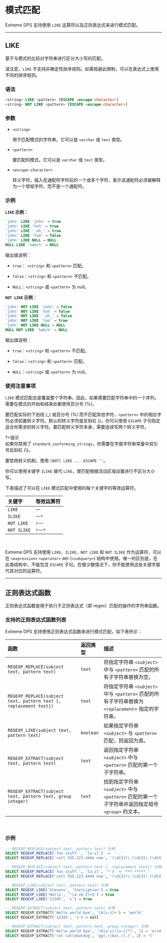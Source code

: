 # 模式匹配

Extreme DPS 支持使用 `LIKE` 运算符以及正则表达式来进行模式匹配。

---

## LIKE

基于与模式的比较对字符串进行区分大小写的匹配。

请注意，`LIKE` 不支持非确定性排序规则。如需规避此限制，可以在表达式上使用不同的排序规则。

### 语法

```sql
<string> LIKE <pattern> [ESCAPE <escape-character>]
<string> NOT LIKE <pattern> [ESCAPE <escape-character>]
```

### 参数

- *`<string>`*

    用于匹配模式的字符串。它可以是 `varchar` 或 `text` 类型。

- *`<pattern>`*

    要匹配的模式。它可以是 `varchar` 或 `text` 类型。

- *`<escape-character>`*

    转义字符，插入在通配符字符前的一个或多个字符，表示该通配符必须被解释为一个常规字符，而不是一个通配符。

### 示例


**`LIKE` 示例：**

```sql
'john' LIKE 'john' → true
'john' LIKE '%o%' → true
'john' LIKE '_oh_' → true
'john' LIKE 'tom' → false
'john' LIKE NULL → NULL
NULL LIKE '%abc%' → NULL
```

输出值说明：

- `true`： *`<string>`* 和 *`<pattern>`* 匹配。

- `false`：*`<string>`* 和 *`<pattern>`* 不匹配。

- `NULL`：*`<string>`* 或 *`<pattern>`* 为 null。



**`NOT LIKE` 示例：**

```sql
'john' NOT LIKE 'john' → false
'john' NOT LIKE '%o%' → false
'john' NOT LIKE '_oh_' → false
'john' NOT LIKE 'tom' → true
'john' NOT LIKE NULL → NULL
NULL NOT LIKE '%abc%' → NULL
```

输出值说明：

- `true`：*`<string>`* 和 *`<pattern>`* 不匹配。

- `false`：*`<string>`* 和 *`<pattern>`* 匹配。

- `NULL`：*`<string>`* 或 *`<pattern>`* 为 null。

### 使用注意事项

`LIKE` 模式匹配总是覆盖整个字符串。因此，如果需要匹配字符串中的一个序列，需要在模式的开始和结束处都使用百分号 (%)。

要匹配实际的下划线 (_) 或百分号 (%) 而不匹配其他字符，*`<pattern>`* 中的相应字符必须前置转义字符。默认的转义字符是反斜杠 (\)。你可以使用 `ESCAPE` 子句指定适合你需求的转义字符。要匹配转义字符本身，需要连续写两个转义字符。

?>提示 <br/>
如果你禁用了 `standard_conforming_strings`，你需要在字面字符串常量中双引号反斜杠 (\\)。  

要禁用转义机制，使用 `[NOT] LIKE ... ESCAPE ''`。

你可以使用关键字 `ILIKE` 替代 `LIKE`，使匹配根据活动区域设置进行不区分大小写。

下表描述了可以在 `LIKE` 模式匹配中使用的每个关键字的等效运算符。

| 关键字 | 等效运算符 |
| :- | :- |
| `LIKE` | `~~` |
| `ILIKE` | `~~*` |
| `NOT LIKE` | `!~~` |
| `NOT ILIKE` | `!~~*` |

<br/>

Extreme DPS 支持使用 `LIKE`、`ILIKE`、`NOT LIKE` 和 `NOT ILIKE` 作为运算符，可以在 *`<expression>`* *`<operator>`* `ANY` (*`<subquery>`*) 结构中使用。唯一的区别是，在此类结构中，不能包含 `ESCAPE` 子句。在极少数情况下，你不能使用这些关键字替代其对应的运算符。

---
## 正则表达式函数

正则表达式函数是用于执行于正则表达式（即 regex）匹配的操作的字符串函数。


### 支持的正则表达式函数列表

Extreme DPS 支持使用正则表达式函数来进行模式匹配，如下表所示：

| 函数 | 返回类型 | 描述 | 
| :- | :- | :- |
| `REGEXP_REPLACE(subject text, pattern text)` | `text` | 将指定字符串 *`<subject>`* 中与 *`<pattern>`* 匹配的所有子字符串替换为空。 | 
| `REGEXP_REPLACE(subject text, pattern text [, replacement text])`  | `text` | 将指定字符串 *`<subject>`* 中与 *`<pattern>`* 匹配的所有子字符串替换为 *`<replacement`>* 指定的字符串。 | 
| `REGEXP_LIKE(subject text, pattern text)` | `boolean` | 如果指定字符串 *`<subject>`* 与 *`<pattern>`* 匹配，则返回为真。|
| `REGEXP_EXTRACT(subject text, pattern text)` | `text` | 返回指定字符串 *`<subject>`* 中与 *`<pattern>`* 匹配的第一个子字符串。|
| `REGEXP_EXTRACT(subject text, pattern text, group integer)` | `text` | 找到指定字符串 *`<subject>`* 中与 *`<pattern>`* 匹配的第一个子字符串并返回指定组号 *`<group>`* 的文本。 |

<br/>

### 示例

```sql
-- REGEXP_REPLACE(subject text, pattern text) 示例
SELECT REGEXP_REPLACE('fun stuff.', '[a-z]')  →  ' .'
SELECT REGEXP_REPLACE('call 555.123.4444 now', '(\d{3})\.(\d{3}).(\d{4})')  → 'call  now'

-- REGEXP_REPLACE(subject text, pattern text [, replacement text]) 示例
SELECT REGEXP_REPLACE('fun stuff.', '[a-z]', '*')  → '*** *****.'
SELECT REGEXP_REPLACE('call 555.123.4444 now', '(\d{3})\.(\d{3}).(\d{4})', '($1) $2-$3') → 'call (555) 123-4444 now'

-- REGEXP_LIKE(subject text, pattern text) 示例
SELECT REGEXP_LIKE('Stevens', 'Ste(v|ph)en') → true
SELECT REGEXP_LIKE('Hello', '^[a-zA-Z]+$') → true
SELECT REGEXP_LIKE('12345', 'x') → true

-- REGEXP_EXTRACT(subject text, pattern text) 示例
SELECT REGEXP_EXTRACT('Hello world bye', '\b[a-z]+') → 'world'
SELECT REGEXP_EXTRACT('12345', 'x') → null

-- REGEXP_EXTRACT(subject text, pattern text, group integer) 示例
SELECT REGEXP_EXTRACT('Hello world bye', '\b[a-z]([a-z]*)', 1) → 'orld'
SELECT REGEXP_EXTRACT('rat cat\nbatdog', 'gg(.)|ba(.)(.)', 2) → 't'
```
